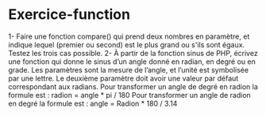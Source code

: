 # Exercice-function
1- Faire une fonction compare() qui prend deux nombres en paramètre, et indique lequel (premier ou second) est le plus grand ou s'ils sont égaux. Testez les trois cas possible.  2- À partir de la fonction sinus de PHP, écrivez une fonction qui donne le sinus d’un angle donné en radian, en degré ou en grade. Les paramètres sont la mesure de l’angle, et l’unité est symbolisée par une lettre. Le deuxième paramètre doit avoir une valeur par défaut correspondant aux radians.  Pour transformer un angle de degré en radion la formule est : radion = angle * pi / 180 Pour transformer un angle de radion en degré la formule est : angle = Radion * 180 / 3.14
